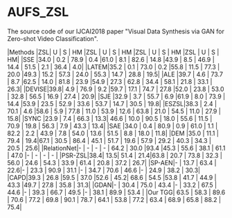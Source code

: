 # AUFS_ZSL
The source code of our IJCAI2018 paper "Visual Data Synthesis via GAN for Zero-shot Video Classification".


|Methods |ZSL| U | S 	| HM 	|ZSL	| U 	| S 	| HM 	|ZSL  | U 	  | S 	  | HM 	 |ZSL	| U 	| S	 	| HM|
|SSE  |34.0 | 0.2  | 78.9 | 0.4 |61.0	| 8.1 	| 82.6 	| 14.8	|43.9  | 8.5   | 46.9  | 14.4 |	51.5 | 2.1 	 | 36.4 | 4.0|
|LATEM|35.2 | 0.1  | 73.0 | 0.2	|55.8	| 11.5  | 77.3 	| 20.0	|49.3  | 15.2  | 57.3  | 24.0 |	55.3 | 14.7  | 28.8 | 19.5|
|ALE  |39.7 | 4.6  | 73.7 | 8.7	|62.5	| 14.0  | 81.8 	| 23.9	|54.9  | 27.3  | 62.8  | 34.4 |	58.1 | 21.8  | 33.1 | 26.3|
|DEVISE|39.8| 4.9  | 76.9 | 9.2	|59.7	| 17.1  | 74.7 	| 27.8	|52.0  | 23.8  | 53.0  | 32.8 | 56.5 | 16.9  | 27.4 | 20.9|
|SJE  |32.9	| 3.7  | 55.7 | 6.9	|61.9	| 8.0   | 73.9 	| 14.4	|53.9  | 23.5  | 52.9  | 33.6 |	53.7 | 14.7  | 30.5 | 19.8|
|ESZSL|38.3	| 2.4  | 70.1 | 4.6	|58.6	| 5.9   | 77.8 	| 11.0	| 53.9 | 12.6  | 63.8  | 21.0 |	54.5 | 11.0  | 27.9 | 15.8|
|SYNC |23.9	| 7.4  | 66.3 | 13.3| 46.6	| 10.0  | 90.5 	| 18.0	| 55.6 | 11.5  | 70.9  | 19.8 |	56.3 | 7.9   | 43.3	| 13.4|
|SAE  |34.0	| 0.4  | 80.9 | 0.9	| 61.0	| 1.1   | 82.2 	| 2.2	| 43.9 | 7.8   | 54.0  | 13.6 | 51.5 | 8.8   | 18.0 | 11.8|
|DEM  |35.0	| 11.1 | 79.4 | 19.4|67.1   | 30.5  | 86.4 	| 45.1	| 51.7 | 19.6  | 57.9  | 29.2 | 40.3 | 34.3  | 20.5 | 25.6|
|RelationNet|-	| - | - | -	| 64.2	| 30.0  |93.4 |45.3 | 55.6  | 38.1  | 61.1  | 47.0 |-	| -	| - | - |
|PSR-ZSL|38.4| 13.5| 51.4 | 21.4|63.8	| 20.7  | 73.8 	| 32.3	| 56.0  | 24.6  | 54.3 | 33.9 | 61.4 | 20.8  | 37.2 | 26.7|
|SP-AEN|- | 13.7  | 63.4  | 22.6|-		| 23.3  | 90.9 	| 31.1	|-	  | 34.7  | 70.6  | 46.6 |-	 	| 24.9  | 38.2 	| 30.3|
|CAPD|39.3	| 26.8	|59.5  | 37.0	|52.6 | 45.2| 68.6 	| 54.5	|53.8 | 41.7  | 44.9 | 43.3 |49.7 | 27.8	| 35.8 	| 31.3|
|GDAN|-	| 30.4 | 75.0 | 43.4	|-	| 33.2  | 67.5 	| 44.6	|-	  | 39.3  | 66.7  | 49.5 |-	| 38.1  | 89.9 | 53.4 |
|Our TGG| 63.5	| 58.3 | 89.6 | 70.6 | 77.2 | 69.8 | 90.1 | 78.7 | 64.1 | 53.8 | 77.2 | 63.4 |	68.9 | 65.8 | 88.2 | 75.4|
